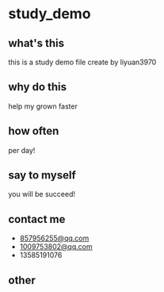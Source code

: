 # study_demo
## what's this
this is a study demo file create by liyuan3970
## why do this 
help my grown faster 
## how often
per day!
## say to myself 
you will be succeed!
## contact me
- 857956255@qq.com
- 1009753802@qq.com
- 13585191076
## other


